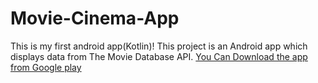 # Movie-Cinema-App

This is my first android app(Kotlin)!
This project is an Android app which displays data from The Movie Database API.
[You Can Download the app from Google play](https://play.google.com/store/apps/details?id=niv.porat.cinema_world)
